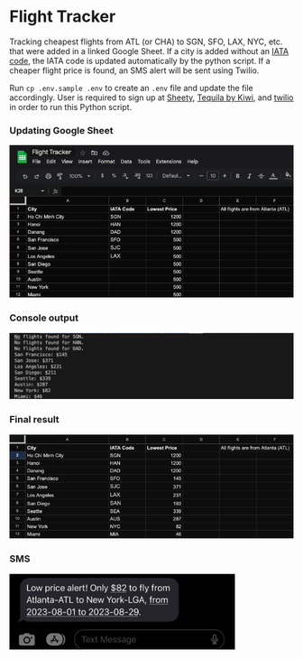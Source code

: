 # Flight Tracker
Tracking cheapest flights from ATL (or CHA) to SGN, SFO, LAX, NYC, etc. that were added in a linked Google Sheet. If a city is added without an [IATA code](https://en.wikipedia.org/wiki/IATA_airport_code), the IATA code is updated automatically by the python script. If a cheaper flight price is found, an SMS alert will be sent using Twilio.

Run `cp .env.sample .env` to create an `.env` file and update the file accordingly. User is required to sign up at [Sheety](https://sheety.co/), [Tequila by Kiwi](https://tequila.kiwi.com/), and [twilio](https://www.twilio.com/) in order to run this Python script.

### Updating Google Sheet
![Demo](demo/flight-tracker-demo.gif)

### Console output
<img src="demo/console.png" alt= "console output" width="700">

### Final result
<img src="demo/final.png" alt= "console output" width="700">

### SMS
<img src="demo/twilio.jpeg" alt= "twilio sms" width="400">
